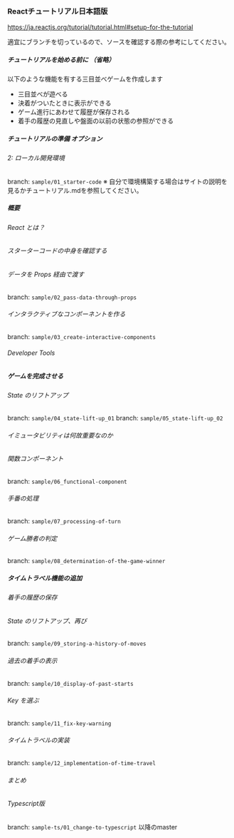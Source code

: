 ### Reactチュートリアル日本語版
https://ja.reactjs.org/tutorial/tutorial.html#setup-for-the-tutorial


適宜にブランチを切っているので、ソースを確認する際の参考にしてください。

##### チュートリアルを始める前に （省略）
以下のような機能を有する三目並べゲームを作成します
- 三目並べが遊べる
- 決着がついたときに表示ができる
- ゲーム進行にあわせて履歴が保存される
- 着手の履歴の見直しや盤面の以前の状態の参照ができる

##### チュートリアルの準備 オプション
###### 2: ローカル開発環境
branch: `sample/01_starter-code`
※ 自分で環境構築する場合はサイトの説明を見るかチュートリアル.mdを参照してください。

##### 概要
###### React とは？
###### スターターコードの中身を確認する
###### データを Props 経由で渡す
branch: `sample/02_pass-data-through-props`
###### インタラクティブなコンポーネントを作る
branch: `sample/03_create-interactive-components`
###### Developer Tools

##### ゲームを完成させる
###### State のリフトアップ
branch: `sample/04_state-lift-up_01`
branch: `sample/05_state-lift-up_02`
###### イミュータビリティは何故重要なのか
###### 関数コンポーネント
branch: `sample/06_functional-component`
###### 手番の処理
branch: `sample/07_processing-of-turn`
###### ゲーム勝者の判定
branch: `sample/08_determination-of-the-game-winner`

##### タイムトラベル機能の追加
###### 着手の履歴の保存
###### State のリフトアップ、再び
branch: `sample/09_storing-a-history-of-moves`
###### 過去の着手の表示
branch: `sample/10_display-of-past-starts`
###### Key を選ぶ
branch: `sample/11_fix-key-warning`
###### タイムトラベルの実装
branch: `sample/12_implementation-of-time-travel`
###### まとめ


###### Typescript版
branch: `sample-ts/01_change-to-typescript` 以降のmaster
